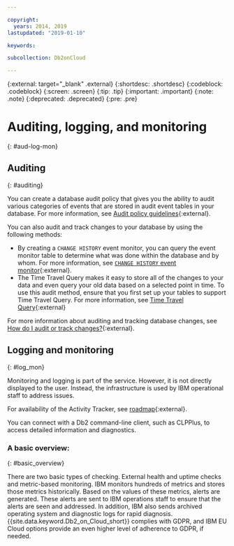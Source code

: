 ```yaml
---

copyright:
  years: 2014, 2019
lastupdated: "2019-01-10"

keywords: 

subcollection: Db2onCloud

---
```


<!-- Attribute definitions --> 
{:external: target="_blank" .external}
{:shortdesc: .shortdesc}
{:codeblock: .codeblock}
{:screen: .screen}
{:tip: .tip}
{:important: .important}
{:note: .note}
{:deprecated: .deprecated}
{:pre: .pre}

# Auditing, logging, and monitoring
{: #aud-log-mon}

## Auditing
{: #auditing}

You can create a database audit policy that gives you the ability to audit various categories of events that are stored in audit event tables in your database. For more information, see [Audit policy guidelines](https://www.ibm.com/support/knowledgecenter/SSFMBX/com.ibm.swg.im.dashdb.security.doc/doc/audit_policy_guidelines.html){:external}.

You can also audit and track changes to your database by using the following methods:
* By creating a `CHANGE HISTORY` event monitor, you can query the event monitor table to determine what was done within the database and by whom. For more information, see [`CHANGE HISTORY` event monitor](https://www.ibm.com/support/knowledgecenter/en/SSEPGG_11.1.0/com.ibm.db2.luw.sql.ref.doc/doc/r0059363.html){:external}.
* The Time Travel Query makes it easy to store all of the changes to your data and even query your old data based on a selected point in time. To use this audit method, ensure that you first set up your tables to support Time Travel Query. For more information, see [Time Travel Query](https://developer.ibm.com/answers/questions/426878/how-do-i-use-time-travel-query-in-db2-or-db2-on-cl/){:external}

For more information about auditing and tracking database changes, see [How do I audit or track changes?](https://developer.ibm.com/answers/questions/427780/how-can-i-audit-or-track-changes-dropped-tables-to.html){:external}.

## Logging and monitoring
{: #log_mon}

Monitoring and logging is part of the service. However, it is not directly displayed to the user. Instead, the infrastructure is used by IBM operational staff to address issues.  

For availability of the Activity Tracker, see [roadmap](https://ibm.biz/db2oncloud-roadmap){:external}.

You can connect with a Db2 command-line client, such as CLPPlus, to access detailed information and diagnostics.

### A basic overview:
{: #basic_overview}

There are two basic types of checking. External health and uptime checks and metric-based monitoring. IBM monitors hundreds of metrics and stores those metrics historically. Based on the values of these metrics, alerts are generated. These alerts are sent to IBM operations staff to ensure that the alerts are seen and addressed. In addition, IBM also sends archived operating system and diagnostic logs for rapid diagnosis. {{site.data.keyword.Db2_on_Cloud_short}} complies with GDPR, and IBM EU Cloud options provide an even higher level of adherence to GDPR, if needed.


